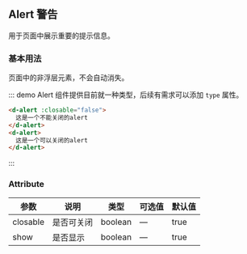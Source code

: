 <style lang="less">
.tip {
  margin: 20px 0;
}
</style>

## Alert 警告

用于页面中展示重要的提示信息。

### 基本用法

页面中的非浮层元素，不会自动消失。

::: demo Alert 组件提供目前就一种类型，后续有需求可以添加 `type` 属性。
```html
<d-alert :closable="false">
  这是一个不能关闭的alert
</d-alert>
<d-alert>
  这是一个可以关闭的alert
</d-alert>
```
:::


### Attribute

| 参数      | 说明          | 类型      | 可选值                           | 默认值  |
|---------- |-------------- |---------- |--------------------------------  |-------- |
| closable | 是否可关闭 | boolean | — | true |
| show | 是否显示 | boolean | — | true |

